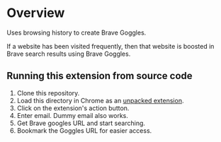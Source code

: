 
# Overview

Uses browsing history to create Brave Goggles.

If a website has been visited frequently, then that website is boosted in Brave search results using Brave Goggles. 



<!--## Running this extension by downloading.-->

## Running this extension from source code

1. Clone this repository.
2. Load this directory in Chrome as an [unpacked extension](https://developer.chrome.com/docs/extensions/mv3/getstarted/development-basics/#load-unpacked).
3. Click on the extension's action button.
4. Enter email. Dummy email also works.
5. Get Brave googles URL and start searching.
6. Bookmark the Goggles URL for easier access. 
